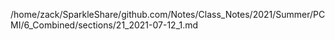 /home/zack/SparkleShare/github.com/Notes/Class_Notes/2021/Summer/PCMI/6_Combined/sections/21_2021-07-12_1.md